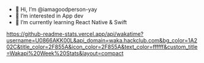 - 👋 Hi, I’m @iamagoodperson-yay
- 👀 I’m interested in App dev
- 🌱 I’m currently learning React Native & Swift

https://github-readme-stats.vercel.app/api/wakatime?username=U0866AKK00L&api_domain=waka.hackclub.com&bg_color=1A202C&title_color=2F855A&icon_color=2F855A&text_color=ffffff&custom_title=Wakapi%20Week%20Stats&layout=compact

<!---
[![trophy](https://github-profile-trophy.vercel.app/?username=iamagoodperson-yay&theme=onedark)](https://github.com/ryo-ma/github-profile-trophy)

iamagoodperson-yay/iamagoodperson-yay is a ✨ special ✨ repository because its `README.md` (this file) appears on your GitHub profile.
You can click the Preview link to take a look at your changes.
--->
